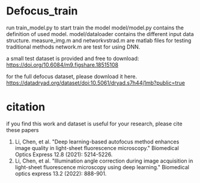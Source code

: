 # Defocus_train
run train_model.py to start train the model
model/model.py contains the definition of used model.
model/dataloader contains the different input data structure.
measure_img.m and networkvstrad.m are matlab files for testing traditional methods
network.m are test for using DNN.

a small test dataset is provided and free to download:
https://doi.org/10.6084/m9.figshare.18515108

for the full defocus dataset, please download it here.
https://datadryad.org/dataset/doi:10.5061/dryad.s7h44j1mb?public=true

# citation
if you find this work and dataset is useful for your research, please cite these papers
1. Li, Chen, et al. "Deep learning-based autofocus method enhances image quality in light-sheet fluorescence microscopy." Biomedical Optics Express 12.8 (2021): 5214-5226.
2. Li, Chen, et al. "Illumination angle correction during image acquisition in light-sheet fluorescence microscopy using deep learning." Biomedical optics express 13.2 (2022): 888-901.
